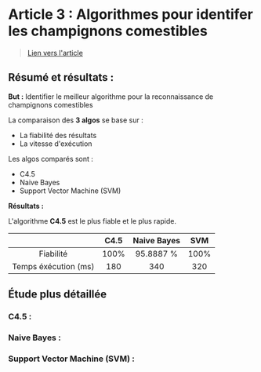 # Article 3 : Algorithmes pour identifer les champignons comestibles

> [Lien vers l'article](3_Compare_Prosiding-ICOIACT-Yogja.pdf)

## Résumé et résultats :

**But :** Identifier le meilleur algorithme pour la reconnaissance de champignons comestibles

La comparaison des **3 algos** se base sur :

- La fiabilité des résultats
- La vitesse d'exécution

Les algos comparés sont : 

- C4.5
- Naive Bayes 
- Support Vector Machine (SVM)

**Résultats :** 

L'algorithme **C4.5** est le plus fiable et le plus rapide.

|                      | C4.5 | Naive Bayes | SVM  |
| :------------------: | :--: | :---------: | :--: |
|      Fiabilité       | 100% |  95.8887 %  | 100% |
| Temps éxécution (ms) | 180  |     340     | 320  |

## Étude plus détaillée

### C4.5 :



### Naive Bayes :



### Support Vector Machine (SVM) :

